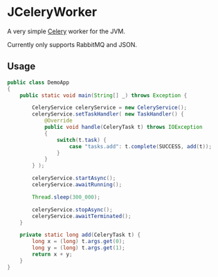 JCeleryWorker
=============

A very simple [Celery][1] worker for the JVM.

Currently only supports RabbitMQ and JSON.


## Usage
```java
public class DemoApp
{
	public static void main(String[] _) throws Exception {

		CeleryService celeryService = new CeleryService();
		celeryService.setTaskHandler( new TaskHandler() {
			@Override
			public void handle(CeleryTask t) throws IOException
			{
				switch(t.task) {
					case "tasks.add": t.complete(SUCCESS, add(t));
				}
			}
		} );

		celeryService.startAsync();
		celeryService.awaitRunning();

		Thread.sleep(300_000);

		celeryService.stopAsync();
		celeryService.awaitTerminated();
	}

	private static long add(CeleryTask t) {
		long x = (long) t.args.get(0);
		long y = (long) t.args.get(1);
		return x + y;
	}
}

```

[1]: http://www.celeryproject.org/
